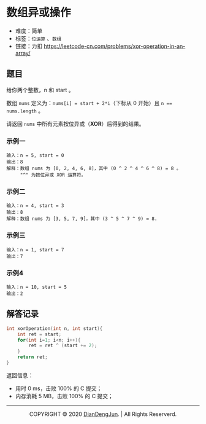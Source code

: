 # 数组异或操作

+ 难度：简单
+ 标签：`位运算` 、`数组`
+ 链接：力扣 https://leetcode-cn.com/problems/xor-operation-in-an-array/

## 题目

给你两个整数，n 和 start 。

数组 `nums` 定义为：`nums[i] = start + 2*i`（下标从 0 开始）且 `n == nums.length` 。

请返回 `nums` 中所有元素按位异或（**XOR**）后得到的结果。

### 示例一

```
输入：n = 5, start = 0
输出：8
解释：数组 nums 为 [0, 2, 4, 6, 8]，其中 (0 ^ 2 ^ 4 ^ 6 ^ 8) = 8 。
     "^" 为按位异或 XOR 运算符。
```

### 示例二

```
输入：n = 4, start = 3
输出：8
解释：数组 nums 为 [3, 5, 7, 9]，其中 (3 ^ 5 ^ 7 ^ 9) = 8.
```

### 示例三

```
输入：n = 1, start = 7
输出：7
```

### 示例4

```
输入：n = 10, start = 5
输出：2
```

## 解答记录

```c
int xorOperation(int n, int start){
    int ret = start;
    for(int i=1; i<n; i++){
        ret = ret ^ (start += 2);
    }
    return ret;
}
```

返回信息：

+ 用时 0 ms，击败 100% 的 C 提交；
+ 内存消耗 5 MB，击败 100% 的 C 提交；

---

<p align="center">COPYRIGHT © 2020 <a href="https://www.xxdiandeng.cn">DianDengJun</a>. | All Rights Reserverd.</p>